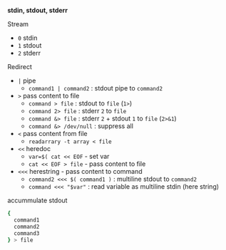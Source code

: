 **stdin, stdout, stderr**  

Stream
- `0` stdin
- `1` stdout
- `2` stderr

Redirect
- `|` pipe
  - `command1 | command2` : stdout pipe to `command2`
- `>` pass content to file
  - `command > file` : stdout to `file` (`1>`)
  - `command 2> file` : stderr `2` to `file`
  - `command &> file` : stderr `2` + stdout `1` to `file` (`2>&1`)
  - `command &> /dev/null` : suppress all
- `<` pass content from file
  - `readarrary -t array < file`
- `<<` heredoc
  - `var=$( cat << EOF` - set var
  - `cat << EOF > file` - pass content to file
- `<<<` herestring - pass content to command
  - `command2 <<< $( command1 )` : multiline stdout to `command2`
  - `command <<< "$var"` : read variable as multiline stdin (here string)

accummulate stdout
```sh
{
  command1
  command2
  command3
} > file
```
